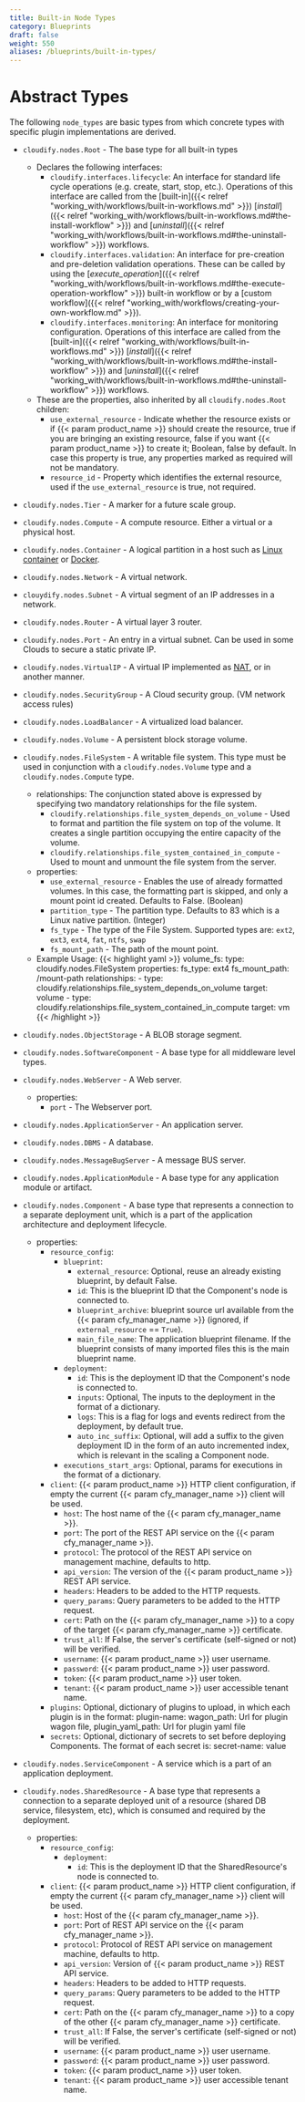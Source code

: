 ```yaml
---
title: Built-in Node Types
category: Blueprints
draft: false
weight: 550
aliases: /blueprints/built-in-types/
---
```


# Abstract Types

The following `node_types` are basic types from which concrete types with specific plugin implementations are derived.

* `cloudify.nodes.Root` - The base type for all built-in types
    * Declares the following interfaces:
        * `cloudify.interfaces.lifecycle`: An interface for standard life cycle operations (e.g. create, start, stop, etc.). Operations of this interface are called from the [built-in]({{< relref "working_with/workflows/built-in-workflows.md" >}}) [*install*]({{< relref "working_with/workflows/built-in-workflows.md#the-install-workflow" >}}) and [*uninstall*]({{< relref "working_with/workflows/built-in-workflows.md#the-uninstall-workflow" >}}) workflows.
        * `cloudify.interfaces.validation`: An interface for pre-creation and pre-deletion validation operations. These can be called by using the [*execute_operation*]({{< relref "working_with/workflows/built-in-workflows.md#the-execute-operation-workflow" >}}) built-in workflow or by a [custom workflow]({{< relref "working_with/workflows/creating-your-own-workflow.md" >}}).
        * `cloudify.interfaces.monitoring`: An interface for monitoring configuration. Operations of this interface are called from the [built-in]({{< relref "working_with/workflows/built-in-workflows.md" >}}) [*install*]({{< relref "working_with/workflows/built-in-workflows.md#the-install-workflow" >}}) and [*uninstall*]({{< relref "working_with/workflows/built-in-workflows.md#the-uninstall-workflow" >}}) workflows.
    * These are the properties, also inherited by all `cloudify.nodes.Root` children:
        * `use_external_resource` - Indicate whether the resource exists or if {{< param product_name >}} should create the resource, true if you are bringing an existing resource, false if you want {{< param product_name >}} to create it; Boolean, false by default.  In case this property is true, any properties marked as required will not be mandatory.
        * `resource_id` - Property which identifies the external resource, used if the `use_external_resource` is true, not required.


* `cloudify.nodes.Tier` - A marker for a future scale group.

* `cloudify.nodes.Compute` - A compute resource. Either a virtual or a physical host.


* `cloudify.nodes.Container` - A logical partition in a host such as [Linux container](http://en.wikipedia.org/wiki/LXC) or [Docker](https://www.docker.io/).

* `cloudify.nodes.Network` - A virtual network.

* `clouydify.nodes.Subnet` - A virtual segment of an IP addresses in a network.

* `cloudify.nodes.Router` - A virtual layer 3 router.

* `cloudify.nodes.Port` - An entry in a virtual subnet. Can be used in some Clouds to secure a static private IP.

* `cloudify.nodes.VirtualIP` - A virtual IP implemented as [NAT](http://en.wikipedia.org/wiki/Network_address_translation), or in another manner.

* `cloudify.nodes.SecurityGroup` - A Cloud security group. (VM network access rules)

* `cloudify.nodes.LoadBalancer` - A virtualized load balancer.

* `cloudify.nodes.Volume` - A persistent block storage volume.

* `cloudify.nodes.FileSystem` - A writable file system. This type must be used in conjunction with a `cloudify.nodes.Volume` type and a `cloudify.nodes.Compute` type.
    * relationships: The conjunction stated above is expressed by specifying two mandatory relationships for the file system.
        * `cloudify.relationships.file_system_depends_on_volume` - Used to format and partition the file system on top of the volume. It creates a single partition occupying the entire capacity of the volume.
        * `cloudify.relationships.file_system_contained_in_compute` - Used to mount and unmount the file system from the server.
    * properties:
        * `use_external_resource` - Enables the use of already formatted volumes. In this case, the formatting part is skipped, and only a mount point id created. Defaults to False. (Boolean)
        * `partition_type` - The partition type. Defaults to 83 which is a Linux native partition. (Integer)
        * `fs_type` - The type of the File System. Supported types are: `ext2`, `ext3`, `ext4`, `fat`, `ntfs`, `swap`
        * `fs_mount_path` - The path of the mount point.
    * Example Usage:
        {{< highlight  yaml >}}
          volume_fs:
            type: cloudify.nodes.FileSystem
            properties:
              fs_type: ext4
              fs_mount_path: /mount-path
            relationships:
              - type: cloudify.relationships.file_system_depends_on_volume
                target: volume
              - type: cloudify.relationships.file_system_contained_in_compute
                target: vm
        {{< /highlight >}}


* `cloudify.nodes.ObjectStorage` - A BLOB storage segment.

* `cloudify.nodes.SoftwareComponent` - A base type for all middleware level types.

* `cloudify.nodes.WebServer` - A Web server.
    * properties:
        * `port` - The Webserver port.

* `cloudify.nodes.ApplicationServer` - An application server.

* `cloudify.nodes.DBMS` - A database.

* `cloudify.nodes.MessageBugServer` - A message BUS server.

* `cloudify.nodes.ApplicationModule` - A base type for any application module or artifact.

* `cloudify.nodes.Component` - A base type that represents a connection to a separate deployment unit, which is a part of the application architecture and deployment lifecycle.
    * properties:
        * `resource_config`:
            * `blueprint`:
                * `external_resource`: Optional, reuse an already existing blueprint, by default False.
                * `id`: This is the blueprint ID that the Component's node is connected to.
                * `blueprint_archive`: blueprint source url available from the {{< param cfy_manager_name >}} (ignored, if `external_resource` == `True`).
                * `main_file_name`: The application blueprint filename. If the blueprint consists of many imported files this is the main blueprint name.
            * `deployment`:
                * `id`: This is the deployment ID that the Component's node is connected to.
                * `inputs`: Optional, The inputs to the deployment in the format of a dictionary.
                * `logs`: This is a flag for logs and events redirect from the deployment, by default true.
                * `auto_inc_suffix`: Optional, will add a suffix to the given deployment ID in the form of an auto incremented index, which is relevant in the scaling a Component node.
            * `executions_start_args`: Optional, params for executions in the format of a dictionary.
        * `client`: {{< param product_name >}} HTTP client configuration, if empty the current {{< param cfy_manager_name >}} client will be used.
            * `host`: The host name of the {{< param cfy_manager_name >}}.
            * `port`: The port of the REST API service on the {{< param cfy_manager_name >}}.
            * `protocol`: The protocol of the REST API service on management machine, defaults to http.
            * `api_version`: The version of the {{< param product_name >}} REST API service.
            * `headers`: Headers to be added to the HTTP requests.
            * `query_params`: Query parameters to be added to the HTTP request.
            * `cert`: Path on the {{< param cfy_manager_name >}} to a copy of the target {{< param cfy_manager_name >}} certificate.
            * `trust_all`: If False, the server's certificate (self-signed or not) will be verified.
            * `username`: {{< param product_name >}} user username.
            * `password`: {{< param product_name >}} user password.
            * `token`: {{< param product_name >}} user token.
            * `tenant`: {{< param product_name >}} user accessible tenant name.
        * `plugins`: Optional, dictionary of plugins to upload,
                     in which each plugin is in the format:
                        plugin-name:
                          wagon_path: Url for plugin wagon file,
                          plugin_yaml_path: Url for plugin yaml file
        * `secrets`: Optional, dictionary of secrets to set before deploying Components.
                     The format of each secret is:
                        secret-name: value

* `cloudify.nodes.ServiceComponent` - A service which is a part of an application deployment.

* `cloudify.nodes.SharedResource` - A base type that represents a connection to a separate deployed unit of a resource (shared DB service, filesystem, etc), which is consumed and required by the deployment.
    * properties:
      * `resource_config`:
        * `deployment`:
            * `id`: This is the deployment ID that the SharedResource's node is connected to.
      * `client`: {{< param product_name >}} HTTP client configuration, if empty the current {{< param cfy_manager_name >}} client will be used.
        * `host`: Host of the {{< param cfy_manager_name >}}.
        * `port`: Port of REST API service on the {{< param cfy_manager_name >}}.
        * `protocol`: Protocol of REST API service on management machine, defaults to http.
        * `api_version`: Version of {{< param product_name >}} REST API service.
        * `headers`: Headers to be added to HTTP requests.
        * `query_params`: Query parameters to be added to the HTTP request.
        * `cert`: Path on the {{< param cfy_manager_name >}} to a copy of the other {{< param cfy_manager_name >}} certificate.
        * `trust_all`: If False, the server's certificate (self-signed or not) will be verified.
        * `username`: {{< param product_name >}} user username.
        * `password`: {{< param product_name >}} user password.
        * `token`: {{< param product_name >}} user token.
        * `tenant`: {{< param product_name >}} user accessible tenant name.
